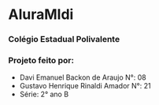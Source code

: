 # AluraMIdi

### Colégio Estadual Polivalente

### Projeto feito por:

* Davi Emanuel Backon de Araujo N°: 08
* Gustavo Henrique Rinaldi Amador N°: 21
* Série: 2° ano B
